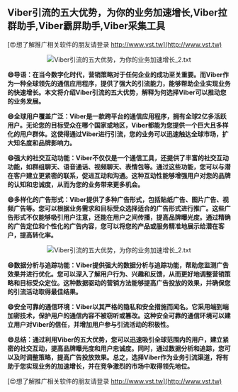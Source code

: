 ## **Viber引流的五大优势，为你的业务加速增长,Viber拉群助手,Viber霸屏助手,Viber采集工具**

[😍想了解推广相关软件的朋友请登录 http://www.vst.tw](http://www.vst.tw)

 <center><img src="https://vst.tw/MP4/tuiguang/png/3.png" alt="Viber引流的五大优势，为你的业务加速增长_2.txt"></center>

**😄导语：在当今数字化时代，营销策略对于任何企业的成功至关重要。而Viber作为一种全球领先的通信应用程序，提供了强大的引流能力，能够帮助企业实现业务的快速增长。本文将介绍Viber引流的五大优势，解释为何选择Viber可以推动您的业务发展。**

**😄全球用户覆盖广泛：Viber是一款跨平台的通信应用程序，拥有全球2亿多活跃用户。无论您的目标受众在哪个国家或地区，Viber都能为您提供一个巨大且多样化的用户群体。这使得通过Viber进行引流，您的业务可以迅速触达全球市场，扩大知名度和品牌影响力。**

**😄强大的社交互动功能：Viber不仅仅是一个通信工具，还提供了丰富的社交互动功能，如群组聊天、语音通话、视频聊天、表情包等。通过这些功能，您可以与潜在客户建立更紧密的联系，促进互动和沟通。这种互动性能够增强用户对您的品牌的认知和忠诚度，从而为您的业务带来更多机会。**

**😄多样化的广告形式：Viber提供了多种广告形式，包括贴纸广告、图片广告、视频广告等。您可以根据业务需求和目标受众选择适合的广告形式进行推广。这些广告形式不仅能够吸引用户注意，还能在用户之间传播，提高品牌曝光度。通过精确的广告定位和个性化的广告内容，您可以将您的产品或服务精准地展示给潜在客户，提高转化率。**

 <center><img src="https://vst.tw/MP4/tuiguang/png/0.png" alt="Viber引流的五大优势，为你的业务加速增长_2.txt"></center>

**😄数据分析与追踪功能：Viber提供强大的数据分析与追踪功能，帮助您监测广告效果并进行优化。您可以深入了解用户行为、兴趣和反馈，从而更好地调整营销策略和目标受众定位。这种数据驱动的营销方法能够提高广告投放的效果，并确保您的引流活动取得最佳结果。**

**😄安全可靠的通信环境：Viber以其严格的隐私和安全措施而闻名。它采用端到端加密技术，保护用户的通信内容不被窃听或篡改。这种安全可靠的通信环境可以建立用户对Viber的信任，并增加用户参与引流活动的积极性。**

**😄总结：通过利用Viber的五大优势，您可以迅速吸引全球范围内的用户，建立紧密的社交互动，提高品牌曝光度和用户忠诚度。同时，通过数据分析和追踪，您可以及时调整策略，提高广告投放效果。总之，选择Viber作为业务引流渠道，将有助于您实现业务的加速增长，并在竞争激烈的市场中取得领先地位。**

[😍想了解推广相关软件的朋友请登录 http://www.vst.tw](http://www.vst.tw)



